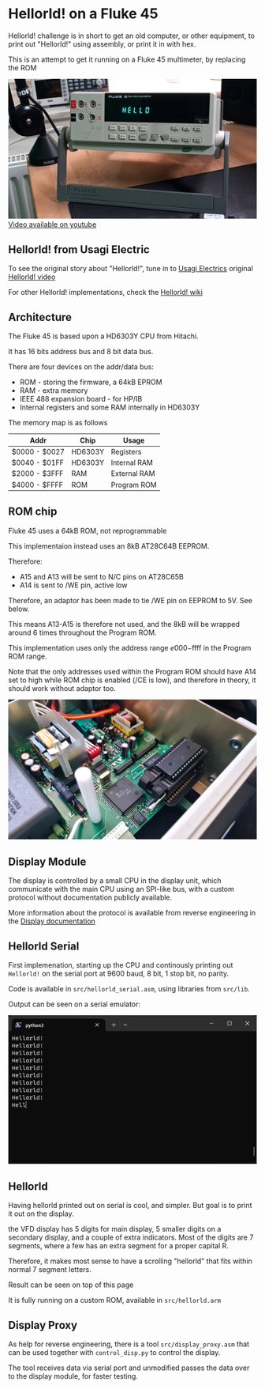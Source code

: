 Hellorld! on a Fluke 45
=======================

Hellorld! challenge is in short to get an old computer, or other equipment, to
print out "Hellorld!" using assembly, or print it in with hex.

This is an attempt to get it running on a Fluke 45 multimeter, by replacing the
ROM

[![Hellorld scroller](img/hello.jpg)](https://youtu.be/mPH0PppvqbA)
[Video available on youtube](https://youtu.be/mPH0PppvqbA)

Hellorld! from Usagi Electric
-----------------------------

To see the original story about "Hellorld!", tune in to
[Usagi Electrics](https://www.youtube.com/@UsagiElectric) original
[Hellorld! video](https://youtu.be/gQ6mwbTGXGQ)

For other Hellorld! implementations, check the
[Hellorld! wiki](https://github.com/Nakazoto/Hellorld/wiki)

Architecture
------------

The Fluke 45 is based upon a HD6303Y CPU from Hitachi.

It has 16 bits address bus and 8 bit data bus.

There are four devices on the addr/data bus:

- ROM - storing the firmware, a 64kB EPROM
- RAM - extra memory
- IEEE 488 expansion board - for HP/IB
- Internal registers and some RAM internally in HD6303Y

The memory map is as follows

| Addr          | Chip    | Usage        |
| ------------- | ------- | ------------ |
| $0000 - $0027 | HD6303Y | Registers    |
| $0040 - $01FF | HD6303Y | Internal RAM |
| $2000 - $3FFF | RAM     | External RAM |
| $4000 - $FFFF | ROM     | Program ROM  |

ROM chip
--------

Fluke 45 uses a 64kB ROM, not reprogrammable

This implementaion instead uses an 8kB AT28C64B EEPROM.

Therefore:
- A15 and A13 will be sent to N/C pins on AT28C65B
- A14 is sent to /WE pin, active low

Therefore, an adaptor has been made to tie /WE pin on EEPROM to 5V. See below.

This means A13-A15 is therefore not used, and the 8kB will be wrapped around 6
times throughout the Program ROM.

This implementation uses only the address range $e000-$ffff in the Program ROM
range.

Note that the only addresses used within the Program ROM should have A14 set to
high while ROM chip is enabled (/CE is low), and therefore in theory, it should
work without adaptor too.

![Fluke 45](img/rom_board.jpg)

Display Module
--------------

The display is controlled by a small CPU in the display unit, which communicate
with the main CPU using an SPI-like bus, with a custom protocol without
documentation publicly available.

More information about the protocol is available from reverse engineering in the
[Display documentation](docs/display.md)

Hellorld Serial
---------------

First implemenation, starting up the CPU and continously printing out
`Hellorld!` on the serial port at 9600 baud, 8 bit, 1 stop bit, no parity.

Code is available in `src/hellorld_serial.asm`, using libraries from `src/lib`.

Output can be seen on a serial emulator:

![Hellorld serial emulator](img/hellorld_serial.png)

Hellorld
--------

Having hellorld printed out on serial is cool, and simpler. But goal is to print
it out on the display.

the VFD display has 5 digits for main display, 5 smaller digits on a secondary
display, and a couple of extra indicators. Most of the digits are 7 segments,
where a few has an extra segment for a proper capital R.

Therefore, it makes most sense to have a scrolling "hellorld" that fits within
normal 7 segment letters.

Result can be seen on top of this page

It is fully running on a custom ROM, available in `src/hellorld.arm`

Display Proxy
-------------

As help for reverse engineering, there is a tool `src/display_proxy.asm` that
can be used together with `control_disp.py` to control the display.

The tool receives data via serial port and unmodified passes the data over to
the display module, for faster testing.
